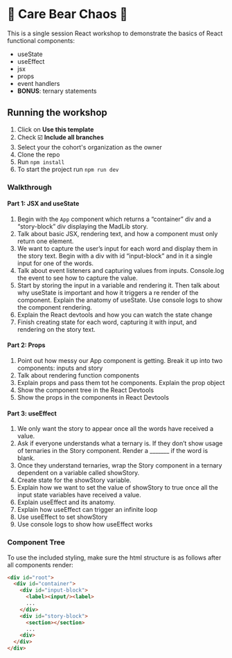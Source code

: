 # 🧸 Care Bear Chaos 🤼

This is a single session React workshop to demonstrate the basics of React functional components:
- useState
- useEffect
- jsx
- props
- event handlers
- **BONUS**: ternary statements

## Running the workshop

1. Click on **Use this template**
2. Check ☑️ **Include all branches**
3. Select your the cohort's organization as the owner
4. Clone the repo
5. Run `npm install`
6. To start the project run `npm run dev`

### Walkthrough

#### Part 1: JSX and useState
1. Begin with the `App` component which returns a “container” div and a “story-block” div displaying the MadLib story. 
2. Talk about basic JSX, rendering text, and how a component must only return one element.
3. We want to capture the user’s input for each word and display them in the story text. Begin with a div with id “input-block” and in it a single input for one of the words.
4. Talk about event listeners and capturing values from inputs. Console.log the event to see how to capture the value.
5. Start by storing the input in a variable and rendering it. Then talk about why useState is important and how it triggers a re render of the component. Explain the anatomy of useState. Use console logs to show the component rendering.
6. Explain the React devtools and how you can watch the state change
7. Finish creating state for each word, capturing it with input, and rendering on the story text. 

#### Part 2: Props
1. Point out how messy our App component is getting. Break  it up into two components: inputs and story
2. Talk about rendering function components
3. Explain props and pass them tot he components. Explain the prop object
4. Show the component tree in the React Devtools
5. Show the props in the components in React Devtools


#### Part 3: useEffect
1. We only want the story to appear once all the words have received a value. 
2. Ask if everyone understands what a ternary is. If they don’t show usage of ternaries in the Story component. Render a _______ if the word is blank. 
3. Once they understand ternaries, wrap the Story component in a ternary dependent on a variable called showStory. 
4. Create state for the showStory variable.
5. Explain how we want to set the value of showStory to true once all the input state variables have received a value. 
6. Explain useEffect and its anatomy. 
7. Explain how useEffect can trigger an infinite loop
8. Use useEffect to set showStory
9. Use console logs to show how useEffect works


### Component Tree

To use the included styling, make sure the html structure is as follows after all components render:

```html
<div id="root">
  <div id="container">
    <div id="input-block">
      <label><input/><label>
      ...
    </div>
    <div id="story-block">
      <section></section>
      ...
    <div>
  </div>
</div>
```